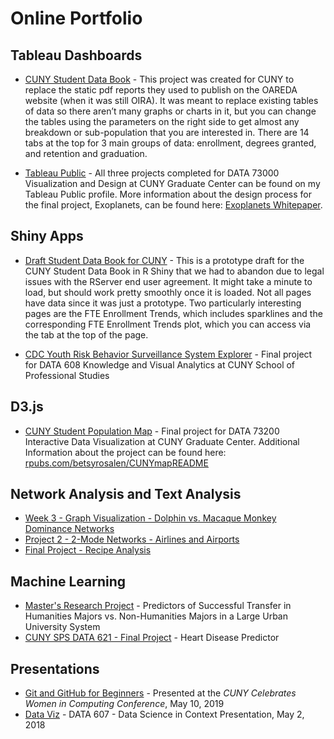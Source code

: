 # Online Portfolio

## Tableau Dashboards

- [CUNY Student Data Book](https://insights.cuny.edu/#/site/CUNYGuest/views/StudentDataBook/Enrollment) -
This project was created for CUNY to replace the static pdf reports they used to publish on the OAREDA website (when it was still OIRA).  It was meant to replace existing tables of data so there aren’t many graphs or charts in it, but you can change the tables using the parameters on the right side to get almost any breakdown or sub-population that you are interested in.  There are 14 tabs at the top for 3 main groups of data: enrollment, degrees granted, and retention and graduation.

- [Tableau Public](https://public.tableau.com/app/profile/elizabeth.rosalen) - All three projects completed for DATA 73000 Visualization and Design at CUNY Graduate Center can be found on my Tableau Public profile. More information about the design process for the final project, Exoplanets, can be found here: [Exoplanets Whitepaper]().


## Shiny Apps

- [Draft Student Data Book for CUNY](https://cuny-oira.shinyapps.io/CUNY_Data_Book_Shiny_DRAFT/) - This is a prototype draft for the CUNY Student Data Book in R Shiny that we had to abandon due to legal issues with the RServer end user agreement. It might take a minute to load, but should work pretty smoothly once it is loaded.  Not all pages have data since it was just a prototype. Two particularly interesting pages are the FTE Enrollment Trends, which includes sparklines and the corresponding FTE Enrollment Trends plot, which you can access via the tab at the top of the page.

- [CDC Youth Risk Behavior Surveillance System Explorer](https://betsyrosalen.shinyapps.io/DATA608_Final_Project_Youth_Risk_Behavior/) - Final project for DATA 608 Knowledge and Visual Analytics at CUNY School of Professional Studies

## D3.js

- [CUNY Student Population Map](https://betsyrosalen.github.io/DATA_73200_Final_Project/charts/pointMap/) - Final project for DATA 73200 Interactive Data Visualization at CUNY Graduate Center.  Additional Information about the project can be found here: [rpubs.com/betsyrosalen/CUNYmapREADME](https://rpubs.com/betsyrosalen/CUNYmapREADME)

## Network Analysis and Text Analysis

- [Week 3 - Graph Visualization - Dolphin vs. Macaque Monkey Dominance Networks](https://nbviewer.org/github/betsyrosalen/DATA_620_Web_Analytics/blob/master/Week3-GraphVisualization.ipynb)
- [Project 2 - 2-Mode Networks - Airlines and Airports
](https://nbviewer.org/github/betsyrosalen/DATA_620_Web_Analytics/blob/master/Project2-2ModeNetworks-Airports.ipynb)
- [Final Project - Recipe Analysis](https://nbviewer.org/github/betsyrosalen/DATA_620_Web_Analytics/blob/master/Final_Project.ipynb)

## Machine Learning

- [Master's Research Project](https://github.com/betsyrosalen/DATA_698_Masters_Research_Project/blob/master/DATA698_FinalPaper_V2.pdf) - Predictors of Successful Transfer in Humanities Majors vs. Non-Humanities Majors in a Large Urban University System
- [CUNY SPS DATA 621 - Final Project](https://github.com/betsyrosalen/DATA_621_Business_Analyt_and_Data_Mining/blob/master/projectfinal_heart/final.pdf) - Heart Disease Predictor

## Presentations

- [Git and GitHub for Beginners](https://rpubs.com/betsyrosalen/CUNY_CWIC_GitHub) - Presented at the *CUNY Celebrates Women in Computing Conference*, May 10, 2019
- [Data Viz](https://rpubs.com/betsyrosalen/Dataviz) - DATA 607 - Data Science in Context Presentation, May 2, 2018
